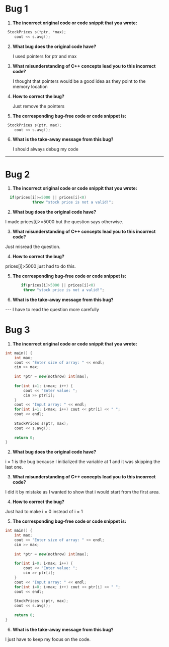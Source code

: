 # Bug 1

1. **The incorrect original code or code snippit that you wrote:**

``` cpp
 StockPrices s(*ptr, *max);
    cout << s.avg();
```

2. **What bug does the original code have?**
    
    I used pointers for ptr and max     
  

3. **What misunderstanding of C++ concepts lead you to this incorrect code?**
   
    I thought that pointers would be a good idea as they point to the memory location
4. **How to correct the bug?**
    
    Just remove the pointers
5. **The corresponding bug-free code or code snippet is:**

```cpp
 StockPrices s(ptr, max);
    cout << s.avg();
```

6. **What is the take-away message from this bug?**
   
   I should always debug my code
---

# Bug 2

1. **The incorrect original code or code snippit that you wrote:**

```cpp
  if(prices[i]>=5000 || prices[i]<0)
            throw "stock price is not a valid!";
```

2. **What bug does the original code have?**

  I made prices[i]>=5000 but the question says otherwise.

3. **What misunderstanding of C++ concepts lead you to this incorrect code?**

 Just misread the question.

4. **How to correct the bug?**

prices[i]>5000 just had to do this.

5. **The corresponding bug-free code or code snippet is:**

```cpp
       if(prices[i]>5000 || prices[i]<0)
        throw "stock price is not a valid!";
```

6. **What is the take-away message from this bug?**

---  I have to read the question more carefully

# Bug 3

1. **The incorrect original code or code snippit that you wrote:**

```cpp
int main() {
    int max;
    cout << "Enter size of array: " << endl;
    cin >> max;
    
    int *ptr = new(nothrow) int[max];
    
    for(int i=1; i<max; i++) {
        cout << "Enter value: "; 
        cin >> ptr[i];
    }
    cout << "Input array: " << endl;
    for(int i=1; i<max; i++) cout << ptr[i] << " ";
    cout << endl;
    
    StockPrices s(ptr, max);
    cout << s.avg();
    
    return 0;
}

```

2. **What bug does the original code have?**

  i = 1 is the bug because I initialized the variable at 1 and it was skipping the last one. 

3. **What misunderstanding of C++ concepts lead you to this incorrect code?**
 
  I did it by mistake as I wanted to show that i would start from the first area.

4. **How to correct the bug?**

  Just had to make i = 0 instead of i = 1

5. **The corresponding bug-free code or code snippet is:**

```cpp
int main() {
    int max;
    cout << "Enter size of array: " << endl;
    cin >> max;
    
    int *ptr = new(nothrow) int[max];
    
    for(int i=0; i<max; i++) {
        cout << "Enter value: "; 
        cin >> ptr[i];
    }
    cout << "Input array: " << endl;
    for(int i=0; i<max; i++) cout << ptr[i] << " ";
    cout << endl;
    
    StockPrices s(ptr, max);
    cout << s.avg();
    
    return 0;
}

```

6. **What is the take-away message from this bug?**

 I just have to keep my focus on the code.

